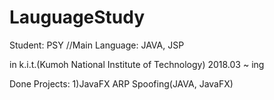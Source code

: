 # LauguageStudy

Student: PSY
//Main Language: JAVA, JSP

in k.i.t.(Kumoh National Institute of Technology) 2018.03 ~ ing

Done Projects: 1)JavaFX ARP Spoofing(JAVA, JavaFX)
